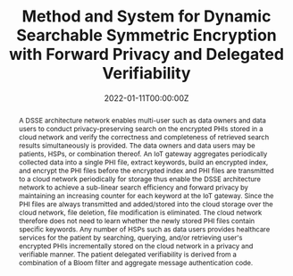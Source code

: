 ---
title: "Method and System for Dynamic Searchable Symmetric Encryption with Forward Privacy and Delegated Verifiability"

authors:
- admin
- Qingji Zheng
- Lei Yang

date: "2022-01-11T00:00:00Z"

# Publication type.
# Legend: 0 = Uncategorized; 1 = Conference paper; 2 = Journal article;
# 3 = Preprint / Working Paper; 4 = Report; 5 = Book; 6 = Book section;
# 7 = Thesis; 8 = Patent
publication_types: ["8"]

# Publication name and optional abbreviated publication name.
publication: "United States Patent 11222136"
publication_short: ""

abstract: A DSSE architecture network enables multi-user such as data owners and data users to conduct privacy-preserving search on the encrypted PHIs stored in a cloud network and verify the correctness and completeness of retrieved search results simultaneously is provided. The data owners and data users may be patients, HSPs, or combination thereof. An IoT gateway aggregates periodically collected data into a single PHI file, extract keywords, build an encrypted index, and encrypt the PHI files before the encrypted index and PHI files are transmitted to a cloud network periodically for storage thus enable the DSSE architecture network to achieve a sub-linear search efficiency and forward privacy by maintaining an increasing counter for each keyword at the IoT gateway. Since the PHI files are always transmitted and added/stored into the cloud storage over the cloud network, file deletion, file modification is eliminated. The cloud network therefore does not need to learn whether the newly stored PHI files contain specific keywords. Any number of HSPs such as data users provides healthcare services for the patient by searching, querying, and/or retrieving user's encrypted PHIs incrementally stored on the cloud network in a privacy and verifiable manner. The patient delegated verifiability is derived from a combination of a Bloom filter and aggregate message authentication code.

# Display this page in the Featured widget?
featured: true

# Custom links (uncomment lines below)
links:
 - name: Patent
   url: https://patft.uspto.gov/netacgi/nph-Parser?Sect1=PTO2&Sect2=HITOFF&p=1&u=%2Fnetahtml%2FPTO%2Fsearch-bool.html&r=1&f=G&l=50&co1=AND&d=PTXT&s1=%22Fan,+Xinxin%22&OS=%22Fan,+Xinxin%22&RS=%22Fan,+Xinxin%22
---